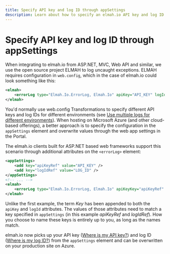 ```yaml
---
title: Specify API key and log ID through appSettings
description: Learn about how to specify an elmah.io API key and log ID in the appSettings element rather than in the errorLog element inside the ELMAH config.
---
```


# Specify API key and log ID through appSettings

When integrating to elmah.io from ASP.NET, MVC, Web API and similar, we use the open source project ELMAH to log uncaught exceptions. ELMAH requires configuration in `web.config`, which in the case of elmah.io could look something like this:

```xml
<elmah>
    <errorLog type="Elmah.Io.ErrorLog, Elmah.Io" apiKey="API_KEY" logId="LOG_ID" />
</elmah>
```

You'd normally use web.config Transformations to specify different API keys and log IDs for different environments (see [Use multiple logs for different environments](use-multiple-logs-for-different-environments.md)). When hosting on Microsoft Azure (and other cloud-based offerings), a better approach is to specify the configuration in the `appSettings` element and overwrite values through the web app settings in the Portal.

The elmah.io clients built for ASP.NET based web frameworks support this scenario through additional attributes on the `<errorLog>` element:

```xml
<appSettings>
    <add key="apiKeyRef" value="API_KEY" />
    <add key="logIdRef" value="LOG_ID" />
</appSettings>
<!-- ... -->
<elmah>
    <errorLog type="Elmah.Io.ErrorLog, Elmah.Io" apiKeyKey="apiKeyRef" logIdKey="logIdRef" />
</elmah>
```

Unlike the first example, the term _Key_ has been appended to both the `apiKey` and `logId` attributes. The values of those attributes need to match a key specified in `appSettings` (in this example _apiKeyRef_ and _logIdRef_). How you choose to name these keys is entirely up to you, as long as the names match.

elmah.io now picks up your API key ([Where is my API key?](where-is-my-api-key.md)) and log ID ([Where is my log ID?](where-is-my-log-id.md)) from the `appSettings` element and can be overwritten on your production site on Azure.